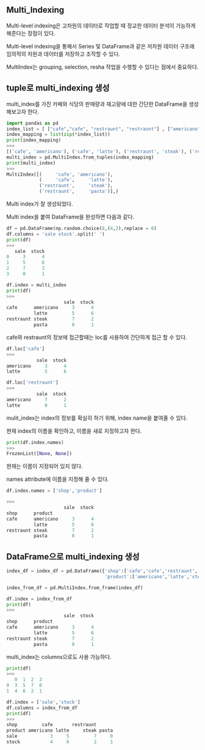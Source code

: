 ## Multi_Indexing
Multi-level indexing은 고차원의 데이터로 작업할 때 정교한 데이터 분석이 가능하게 해준다는 장점이 있다.

Multi-level indexing을 통해서 Series 및 DataFrame과 같은 저차원 데이터 구조에 임의적의 차원과 데이터를 저장하고 조작할 수 있다.

MultiIndex는 grouping, selection, resha 작업을 수행할 수 있다는 점에서 중요하다.

## tuple로 multi_indexing 생성
multi_index를 가진 카페와 식당의 판매량과 재고량에 대한 간단한 DataFrame을 생성해보고자 한다.
```python
import pandas as pd
index_list = [ ["cafe","cafe", "restraunt", "restraunt"] , ["americano","latte","steak","pasta"] ]
index_mapping = list(zip(*index_list))
print(index_mapping)
>>>
[('cafe', 'americano'), ('cafe', 'latte'), ('restraunt', 'steak'), ('restraunt', 'pasta')]
multi_index = pd.MultiIndex.from_tuples(index_mapping)
print(multi_index)
>>>
MultiIndex([(     'cafe', 'americano'),
            (     'cafe',     'latte'),
            ('restraunt',     'steak'),
            ('restraunt',     'pasta')],)
```
Multi index가 잘 생성되었다.

Multi index을 붙여 DataFrame을 완성하면 다음과 같다.
```python
df = pd.DataFrame(np.random.choice(8,(4,2),replace = 0)
df.columns = 'sale stock'.split(' ')
print(df)
>>>
   sale  stock
0     3      4
1     5      6
2     7      2
3     0      1

df.index = multi_index
print(df)
>>>
                     sale  stock
cafe      americano     3      4
          latte         5      6
restraunt steak         7      2
          pasta         0      1
```
cafe와 restraunt의 정보에 접근할때는 loc를 사용하여 간단하게 접근 할 수 있다.
```python
df.loc['cafe']
>>>
           sale  stock
americano     3      4
latte         5      6

df.loc['restraunt']
>>>
           sale  stock
americano     7      2
latte         0      1
```
mulit_index는 index의 정보를 확실히 하기 위해, index name을 붙여줄 수 있다.

현재 index의 이름을 확인하고, 이름을 새로 지정하고자 한다.
```python
print(df.index.names)
>>>
FrozenList([None, None])
```
현재는 이름이 지정되어 있지 않다. 

names attribute에 이름을 지정해 줄 수 있다.
```python
df.index.names = ['shop','product']

>>>
                     sale  stock
shop      product               
cafe      americano     3      4
          latte         5      6
restraunt steak         7      2
          pasta         0      1
```


## DataFrame으로  multi_indexing 생성
```python
index_df = index_df = pd.DataFrame({'shop':['cafe','cafe','restraunt','restraunt'], 
                                    'product':['americano','latte','steak','pasta']})

index_from_df = pd.MultiIndex.from_frame(index_df)

df.index = index_from_df
print(df)
>>>
                     sale  stock
shop      product               
cafe      americano     3      4
          latte         5      6
restraunt steak         7      2
          pasta         0      1
```

multi_index는 columns으로도 사용 가능하다.
```python
print(df)
>>>
   0  1  2  3
0  3  5  7  0
1  4  6  2  1

df.index = ['sale','stock']
df.columns = index_from_df
print(df)
>>>
shop         cafe       restraunt      
product americano latte     steak pasta
sale            3     5         7     0
stock           4     6         2     1
```














